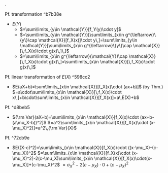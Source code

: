.

Pf. transformation ^b7b38e
- $E(Y)$
	- $=\sum\limits_{y\in \mathcal{Y}}[f_Y(y)\cdot y]$
	- $=\sum\limits_{y\in \mathcal{Y}}[\sum\limits_{x\in g^{\leftarrow}\{y\}\cap \mathcal{X}}[f_X(x)]\cdot y\,]=\sum\limits_{y\in \mathcal{Y}}[\sum\limits_{x\in g^{\leftarrow}\{y\}\cap \mathcal{X}}[\,f_X(x)\cdot g(x)\,]\,]$
	- $=\sum\limits_{x\in g^{\leftarrow}(\mathcal{Y})\cap \mathcal{X}}[\,f_X(x)\cdot g(x)\,]=\sum\limits_{x\in \mathcal{X}}[\,f_X(x)\cdot g(x)\,]$

Pf. linear transformation of $E(X)$ ^598cc2
- $E(aX+b)=\sum\limits_{x\in \mathcal{X}}[f_X(x)\cdot (ax+b)]$  (by Thm.)
  $=a\cdot\sum\limits_{x\in \mathcal{X}}[\,f_X(x)\cdot x\,]+b\cdot\sum\limits_{x\in \mathcal{X}}[f_X(x)]=a\,E(X)+b$ 

Pf. ^d8beb5
- ${\rm Var}(aX+b)=\sum\limits_{x\in \mathcal{X}}[f_X(x)\cdot (ax+b-(a\mu_X-b))^2]$
  $=a^2\sum\limits_{x\in \mathcal{X}}[f_X(x)\cdot (x-\mu_X)^2)]=a^2\,{\rm Var}(X)$

Pf. ^72cb9e
- $E((X-c)^2)=\sum\limits_{x\in \mathcal{X}}[f_X(x)\cdot ((x-\mu_X)-(c-\mu_X))^2$
  $=\sum\limits_{x\in \mathcal{X}}[f_X(x)\cdot (x-\mu_X)^2]-2(c-\mu_X)\sum\limits_{x\in \mathcal{X}}[f_X(x)\cdot(x-\mu_X)]+(c-\mu_X)^2$
  $=\sigma_X^2-2(c-\mu_X)\cdot 0+(c-\mu_X)^2$


